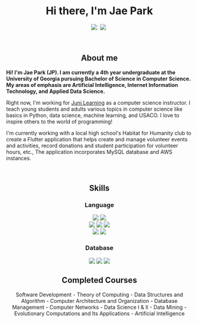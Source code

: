<p>
  <h1 align="center"><b>Hi there, I'm Jae Park</b></h1>
</p>
<p align="center">
<a href="https://www.linkedin.com/in/jp1128/"><img src="https://img.shields.io/badge/linkedin-0077b5?logo=linkedin&style=for-the-badge"/></a>&nbsp;
<a href="https://www.instagram.com/jpd.psy/"><img src="https://img.shields.io/badge/instagram-E1306C?logo=instagram&style=for-the-badge&logoColor=white"/></a>&nbsp;
</p>

<br>

<p>
  <h2 align="center"><b>About me</b></h2>
</p>


<p>
<b>
Hi! I'm Jae Park (JP). I am currently a 4th year undergraduate at the University of Georgia pursuing Bachelor of Science in Computer Science. My areas of emphasis are Artificial Intelligence, Internet Information Technology, and Applied Data Science.
</b>
</p>

<p>
Right now, I'm working for <a href="https://junilearning.com/">Juni Learning</a> as a computer science instructor. I teach young students and adults various topics in computer science like basics in Python, data science, machine learning, and USACO. I love to inspire others to the world of programming!
</p>

<p>
I'm currently working with a local high school's Habitat for Humanity club to create a Flutter application that helps create and manage volunteer events and activities, record donations and student participation for volunteer hours, etc., The application incorporates MySQL database and AWS instances.
</p>

<br>

<p>
  <h2 align="center"><b>Skills</b></h2>
</p>

<p>
  <h3 align="center"><b>Language</b></h3>
</p>

<p align="center">
<a><img src="https://shields.io/badge/python-excellent-4B8BBE?logo=python&style=for-the-badge"></a>
<a><img src="https://custom-icon-badges.herokuapp.com/badge/java-proficient-5382a1?logo=Java&style=for-the-badge&logoColor=white"></a>
<br>
<a><img src="https://custom-icon-badges.herokuapp.com/badge/Scala-familiar-de3423?logo=scala&style=for-the-badge"></a>
<a><img src="https://custom-icon-badges.herokuapp.com/badge/C++-familiar-044F88?logo=cpp&style=for-the-badge"></a>
<a><img src="https://custom-icon-badges.herokuapp.com/badge/JavaScript-familiar-f7df1e?logo=javascript&style=for-the-badge"></a>
<br>
<a><img src="https://custom-icon-badges.herokuapp.com/badge/TypeScript-novice-007acc?logo=typescript&style=for-the-badge"></a>
<a><img src="https://custom-icon-badges.herokuapp.com/badge/R-novice-276DC2?logo=r&style=for-the-badge"></a>
</p>

<p>
  <h3 align="center"><b>Database</b></h3>
</p>

<p align="center">
<a><img src="https://img.shields.io/badge/MySQL-f29111?logo=mysql&style=for-the-badge&logoColor=white"></a>
<a><img src="https://img.shields.io/badge/PostgreSQL-008bb9?logo=PostgreSQL&style=for-the-badge&logoColor=white"></a>
<a><img src="https://img.shields.io/badge/Redis-d82c20?logo=redis&style=for-the-badge&logoColor=white"></a>
</p>

<p>
  <h2 align="center"><b>Completed Courses</b></h2>
</p>

<p align="center">
Software Development - Theory of Computing - Data Structures and Algorithm - Computer Architecture and Organization - Database Management - Computer Networks - Data Science I & II - Data Mining - Evolutionary Computations and Its Applications - Artificial Intelligence
</p>
